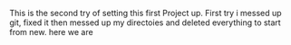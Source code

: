 This is the second try of setting this first Project up. First try i messed up git, fixed it then messed up my directoies and deleted everything to start from new. here we are